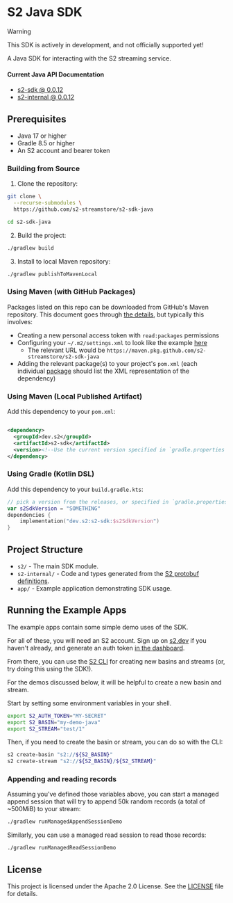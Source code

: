 # S2 Java SDK

> [!WARNING]
> This SDK is actively in development, and not officially supported yet!

A Java SDK for interacting with the S2 streaming service.

#### Current Java API Documentation

- [s2-sdk @ 0.0.12](https://s2-streamstore.github.io/s2-sdk-java/javadocs/s2-sdk/0.0.12/)
- [s2-internal @ 0.0.12](https://s2-streamstore.github.io/s2-sdk-java/javadocs/s2-internal/0.0.12/)

## Prerequisites

- Java 17 or higher
- Gradle 8.5 or higher
- An S2 account and bearer token

### Building from Source

1. Clone the repository:

```bash
git clone \
  --recurse-submodules \
  https://github.com/s2-streamstore/s2-sdk-java 

cd s2-sdk-java
```

2. Build the project:

```bash
./gradlew build
```

3. Install to local Maven repository:

```bash
./gradlew publishToMavenLocal
```

### Using Maven (with GitHub Packages)

Packages listed on this repo can be downloaded from GitHub's Maven repository. This document goes
through [the details](https://docs.github.com/en/packages/working-with-a-github-packages-registry/working-with-the-apache-maven-registry),
but typically this involves:

- Creating a new personal access token with `read:packages` permissions
- Configuring your
  `~/.m2/settings.xml` to look like the
  example [here](https://docs.github.com/en/packages/working-with-a-github-packages-registry/working-with-the-apache-maven-registry#authenticating-with-a-personal-access-token)
    - The relevant URL would be `https://maven.pkg.github.com/s2-streamstore/s2-sdk-java`
- Adding the relevant package(s) to your project's `pom.xml` (each
  individual [package](https://github.com/s2-streamstore/s2-sdk-java/packages/) should list the XML
  representation of the dependency)

### Using Maven (Local Published Artifact)

Add this dependency to your `pom.xml`:

```xml

<dependency>
  <groupId>dev.s2</groupId>
  <artifactId>s2-sdk</artifactId>
  <version><!--Use the current version specified in `gradle.properties`--></version>
</dependency>
```

### Using Gradle (Kotlin DSL)

Add this dependency to your `build.gradle.kts`:

```kotlin
// pick a version from the releases, or specified in `gradle.properties`
var s2SdkVersion = "SOMETHING"
dependencies {
    implementation("dev.s2:s2-sdk:$s2SdkVersion")
}
```

## Project Structure

- `s2/` - The main SDK module.
- `s2-internal/` - Code and types generated from
  the [S2 protobuf definitions](https://github.com/s2-streamstore/s2-protos).
- `app/` - Example application demonstrating SDK usage.

## Running the Example Apps

The example apps contain some simple demo uses of the SDK.

For all of these, you will need an S2 account. Sign up on [s2.dev](https://s2.dev/) if you haven't
already, and generate an auth token [in the dashboard](https://s2.dev/dashboard).

From there, you can use the [S2 CLI](https://github.com/s2-streamstore/s2-cli) for creating new
basins and streams (or, try doing this using the SDK!).

For the demos discussed below, it will be helpful to create a new basin and stream.

Start by setting some environment variables in your shell.

```bash
export S2_AUTH_TOKEN="MY-SECRET"
export S2_BASIN="my-demo-java"
export S2_STREAM="test/1"
```

Then, if you need to create the basin or stream, you can do so with the CLI:

```bash
s2 create-basin "s2://${S2_BASIN}"
s2 create-stream "s2://${S2_BASIN}/${S2_STREAM}"
```

### Appending and reading records

Assuming you've defined those variables above, you can start a managed append session that will try
to append 50k random records (a total of ~500MiB) to your stream:

```bash
./gradlew runManagedAppendSessionDemo
```

Similarly, you can use a managed read session to read those records:

```bash
./gradlew runManagedReadSessionDemo
```

## License

This project is licensed under the Apache 2.0 License. See the [LICENSE](LICENSE) file for details.
